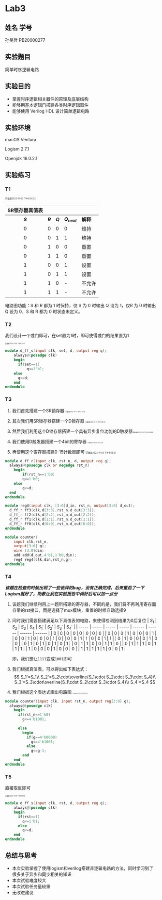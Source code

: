 # Lab3

## 姓名 学号

孙昊哲 PB20000277

## 实验题目

简单时序逻辑电路

## 实验目的

* 掌握时序逻辑相关器件的原理及底层结构 
* 能够用基本逻辑门搭建各类时序逻辑器件 
* 能够使用 Verilog HDL 设计简单逻辑电路

## 实验环境

macOS Ventura 

Logism 2.7.1 

Openjdk 18.0.2.1

## 实验练习

### T1

<img src="https://raw.githubusercontent.com/expecto347/Img/main/202211031634902.png" alt="截屏2022-11-03 下午4.34.22" style="zoom: 50%;" />



| **SR锁存器真值表** |         |         |                |          |
| :----------------: | ------- | ------- | -------------- | -------- |
|      **$S$**       | **$R$** | **$Q$** | **$Q_{next}$** | **解释** |
|         0          | 0       | 0       | 0              | 维持     |
|         0          | 0       | 1       | 1              | 维持     |
|         0          | 1       | 0       | 0              | 重置     |
|         0          | 1       | 1       | 0              | 重置     |
|         1          | 0       | 0       | 1              | 设置     |
|         1          | 0       | 1       | 1              | 设置     |
|         1          | 1       | 0       | -              | 不允许   |
|         1          | 1       | 1       | -              | 不允许   |

电路图功能：S 和 R 都为 1 时保持，仅 S 为 0 时输出 Q 设为 1，仅R 为 0 时输出 Q 设为 0，S 和 R 都为 0 时状态未定义。

### T2

我们设计一个或门即可，在set置为1时，即可使得或门的结果置为1

<img src="https://raw.githubusercontent.com/expecto347/Img/main/202211031637018.png" alt="截屏2022-11-03 下午4.37.43" style="zoom:33%;" />



```verilog
module d_ff_s(input clk, set, d, output reg q);
	always@(posedge clk)
    begin
      if(set==1)
          q<=1'b1;
    else
      q<=d;
    end
endmodule
```

### T3

1. 我们首先搭建一个SR锁存器
   <img src="https://raw.githubusercontent.com/expecto347/Img/main/202211031817271.png" alt="截屏2022-11-03 下午6.17.39" style="zoom:33%;" />

2. 其次我们用SR锁存器搭建一个D锁存器
   <img src="https://raw.githubusercontent.com/expecto347/Img/main/202211031818713.png" alt="截屏2022-11-03 下午6.18.44" style="zoom:33%;" />

3. 然后我们利用这个D锁存器搭建一个具有异步复位功能的D触发器<img src="https://raw.githubusercontent.com/expecto347/Img/main/202211031820112.png" alt="截屏2022-11-03 下午6.20.46" style="zoom:33%;" />
   

4. 我们使用D触发器搭建一个4bit的寄存器
   <img src="https://raw.githubusercontent.com/expecto347/Img/main/202211031704547.png" alt="截屏2022-11-03 下午5.04.38" style="zoom: 25%;" />
5. 再使用这个寄存器搭建0-15计数器即可
   <img src="https://raw.githubusercontent.com/expecto347/Img/main/202211031705472.png" alt="截屏2022-11-03 下午5.05.51" style="zoom: 50%;" />

```verilog
module d_ff_r(input clk, rst_n, d, output reg g);
  always@(posedge clk or negedge rst_n)
    begin
    	if(rst_n==1'b0)
      	q<=1'b0;
    else
    	q<=d;
  end
endmodule

module reg4(input clk, [3:0]d_in, rst_n, output[3:0] d_out);
  d_ff_r ff3(clk,d[3:3],rst_n,d_out[3:3]);
  d_ff_r ff2(clk,d[2:2],rst_n,d_out[2:2]);
  d_ff_r ff1(clk,d[1:1],rst_n,d_out[1:1]);
  d_ff_r ff0(clk,d[0:0],rst_n,d_out[0:0]);
endmodule

module counter(
    input clk,rst_n,
    output[3:0] g);
	wire [3:0]din;
	add add(d_out,4'b1,1'b0,din);
	reg4 reg4(clk,din,rst_n,g);
endmodule
```

### T4

***该题在检查的时候出现了一些诡异的bug，没有正确完成，后来重启了一下Logism就好了，助教让我在实验报告中调好后可以加一点分***

1. 该题我们继续利用上一题所搭建的寄存器，不同的是，我们将不再利用寄存器自带的rst接口，而是选择了mux模块，重置的时候自动选择9

2. 同时我们需要搭建满足以下真值表的电路，来使得检测到结果为0后复位
   | $S_1$ | $S_2$ | $S_3$ | $S_4$ | $S_1'$ | $S_2'$ | $S_3'$ | $S_4'$ |
   | ----- | ----- | ----- | ----- | ------ | ------ | ------ | ------ |
   | 0     | 0     | 0     | 0     | 0      | 0      | 0      | 0      |
   | 0     | 0     | 0     | 1     | 0      | 0      | 0      | 1      |
   | 0     | 0     | 1     | 0     | 0      | 0      | 1      | 0      |
   | 0     | 0     | 1     | 1     | 0      | 0      | 1      | 1      |
   | 0     | 1     | 0     | 0     | 0      | 1      | 0      | 0      |
   | 0     | 1     | 0     | 1     | 0      | 1      | 0      | 1      |
   | 0     | 1     | 1     | 0     | 0      | 1      | 1      | 0      |
   | 0     | 1     | 1     | 1     | 0      | 1      | 1      | 1      |
   | 1     | 0     | 0     | 0     | 1      | 0      | 0      | 0      |
   | 1     | 1     | 1     | 1     | 1      | 0      | 0      | 1      |

   即，我们想让`1111`变成`1001`即可

3. 我们根据真值表，可以得出如下表达式：
   $$
   S_1'=S_1\\
   S_2'=S_2\cdot\overline{S_1\cdot S_2\cdot S_3\cdot S_4}\\
   S_3'=S_3\cdot\overline{S_1\cdot S_2\cdot S_3\cdot S_4}\\
   S_4'=S_4
   $$

4. 我们根据这个表达式画出电路图
   <img src="https://raw.githubusercontent.com/expecto347/Img/main/202211031803759.png" alt="image-20221103180354718" style="zoom: 25%;" />

```verilog
module counter(input clk, input rst_n, output reg[3:0] g);
  always@(posedge clk)
    begin
      if(rst_n==1'b0)
        g<=4'b1001;
      
      else 
        begin
          if(g==4'b0000)
            g<=4'b1001;
          else
            g<=g-1;
        end 
  	end
endmodule
```

### T5

直接取反即可

<img src="https://raw.githubusercontent.com/expecto347/Img/main/202211031808992.png" alt="截屏2022-11-03 下午6.08.19" style="zoom:33%;" />

```verilog
module d_ff_s(input clk, rst, d, output reg q);
	always@(posedge clk)
    begin
      if(rst==1)
        q<=1'b1;
      else
        q<=d;
    end
endmodule
```

## 总结与思考

* 本次实验掌握了使用logism和verilog搭建非逻辑电路的方法，同时学习到了很多关于异步和同步相关的知识
* 本次试验难度较大
* 本次试验任务量较重
* 无改进建议
